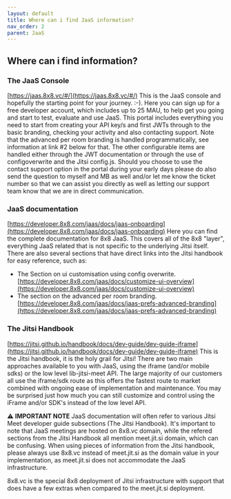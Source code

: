 ```yaml
---
layout: default
title: Where can i find JaaS information?
nav_order: 2
parent: JaaS
---
```


## Where can i find information?

### The JaaS Console  
[https://jaas.8x8.vc/#/](https://jaas.8x8.vc/#/)
This is the JaaS console and hopefully the starting point for your journey. :-).
Here you can sign up for a free developer account, which includes up to 25 MAU, to help get you going and start to test, evaluate and use JaaS.  This portal includes everything you need to start from creating your API key/s and first JWTs through to the basic branding, checking your activity and also contacting support.  Note that the advanced per room branding is handled programmatically, see information at link #2 below for that.  The other configurable items are handled either through the JWT documentation or through the use of configoverwrite and the Jitsi config.js.
Should you choose to use the contact support option in the portal during your early days please do also send the question to myself and MB as well and/or let me know the ticket number so that we can assist you directly as well as letting our support team know that we are in direct communication.

### JaaS documentation  
[https://developer.8x8.com/jaas/docs/jaas-onboarding](https://developer.8x8.com/jaas/docs/jaas-onboarding)
Here you can find the complete documentation for 8x8 JaaS.  This covers all of the 8x8 "layer", everything JaaS related that is not specific to the underlying Jitsi itself.  There are also several sections that have direct links into the Jitsi handbook for easy reference, such as:

* The Section on ui customisation using config overwrite. [https://developer.8x8.com/jaas/docs/customize-ui-overview](https://developer.8x8.com/jaas/docs/customize-ui-overview)
* The section on the advanced per room branding. [https://developer.8x8.com/jaas/docs/jaas-prefs-advanced-branding](https://developer.8x8.com/jaas/docs/jaas-prefs-advanced-branding)

### The Jitsi Handbook  
[https://jitsi.github.io/handbook/docs/dev-guide/dev-guide-iframe](https://jitsi.github.io/handbook/docs/dev-guide/dev-guide-iframe)
This is the Jitsi handbook, it is the holy grail for Jitsi!
There are two main approaches available to you with JaaS, using the iframe (and/or mobile sdks) or the low level lib-jitsi-meet API.  The large majority of our customers all use the iframe/sdk route as this offers the fastest route to market combined with ongoing ease of implementation and maintenance.  You may be surprised just how much you can still customize and control using the iFrame and/or SDK's instead of the low level API.

⚠️ **IMPORTANT NOTE**
JaaS documentation will often refer to various Jitsi Meet developer guide subsections (The Jitsi Handbook). It's important to note that JaaS meetings are hosted on 8x8.vc domain, while the refered sections from the Jitsi Handbook all mention meet.jit.si domain, which can be confusing. When using pieces of information from the Jitsi handbook, please always use 8x8.vc instead of meet.jit.si as the domain value in your implementation, as meet.jit.si does not accommodate the JaaS infrastructure.

8x8.vc is the special 8x8 deployment of Jitsi infrastructure with support that does have a few extras when compared to the meet.jit.si deployment.
